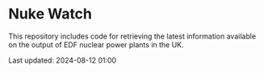 # Nuke Watch

This repository includes code for retrieving the latest information available on the output of EDF nuclear power plants in the UK.

Last updated: 2024-08-12 01:00